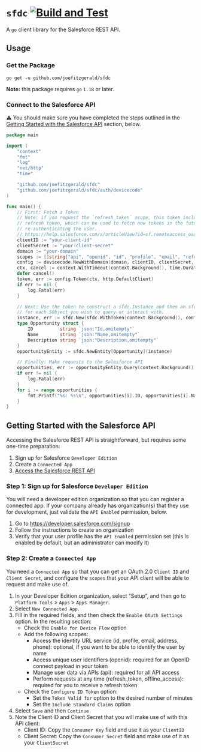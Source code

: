 # `sfdc` [![Build and Test](https://github.com/joefitzgerald/sfdc/actions/workflows/go.yml/badge.svg)](https://github.com/joefitzgerald/sfdc/actions/workflows/go.yml)

A `go` client library for the Salesforce REST API.

## Usage

### Get the Package

```shell
go get -u github.com/joefitzgerald/sfdc
```

**Note:** this package requires `go` `1.18` or later.

### Connect to the Salesforce API

⚠️ You should make sure you have completed the steps outlined in the [Getting Started with the Salesforce API](#getting-started-with-the-salesforce-api) section, below.

```go
package main

import (
	"context"
	"fmt"
	"log"
	"net/http"
	"time"

	"github.com/joefitzgerald/sfdc"
	"github.com/joefitzgerald/sfdc/auth/devicecode"
)

func main() {
	// First: Fetch a Token
	// Note: if you request the `refresh_token` scope, this token includes a 
	// refresh token, which can be used to fetch new tokens in the future without
	// re-authenticating the user.
	// https://help.salesforce.com/s/articleView?id=sf.remoteaccess_oauth_refresh_token_flow.htm
	clientID := "your-client-id"
	clientSecret := "your-client-secret"
	domain := "your-domain"
	scopes := []string{"api", "openid", "id", "profile", "email", "refresh_token"}
	config := devicecode.NewWithDomain(domain, clientID, clientSecret, scopes)
	ctx, cancel := context.WithTimeout(context.Background(), time.Duration(5)*time.Minute)
	defer cancel()
	token, err := config.Token(ctx, http.DefaultClient)
	if err != nil {
		log.Fatal(err)
	}

	// Next: Use the token to construct a sfdc.Instance and then an sfdc.Entity
	// for each SObject you wish to query or interact with.
	instance, err := sfdc.New(sfdc.WithToken(context.Background(), config.Config, token))
	type Opportunity struct {
		ID          string `json:"Id,omitempty"`
		Name        string `json:"Name,omitempty"`
		Description string `json:"Description,omitempty"`
	}
	opportunityEntity := sfdc.NewEntity[Opportunity](instance)

	// Finally: Make requests to the Salesforce API
	opportunities, err := opportunityEntity.Query(context.Background(), "SELECT Id, Name, Description FROM Opportunity where CloseDate = 2019-01-01")
	if err != nil {
		log.Fatal(err)
	}
	for i := range opportunities {
		fmt.Printf("%s: %s\n", opportunities[i].ID, opportunities[i].Name)
	}
}
```

## Getting Started with the Salesforce API

Accessing the Salesforce REST API is straightforward, but requires some one-time preparation:

1. Sign up for Salesforce `Developer Edition`
2. Create a `Connected App`
3. [Access the Salesforce REST API](#usage)

### Step 1: Sign up for Salesforce `Developer Edition`

You will need a developer edition organization so that you can register a connected app. If your company already has organization(s) that they use for development, just validate the `API Enabled` permission, below.

1. Go to https://developer.salesforce.com/signup
2. Follow the instructions to create an organization
3. Verify that your user profile has the `API Enabled` permission set (this is enabled by default, but an administrator can modify it)

### Step 2: Create a `Connected App`

You need a `Connected App` so that you can get an OAuth 2.0 `Client ID` and `Client Secret`, and configure the `scopes` that your API client will be able to request and make use of.

1. In your Developer Edition organization, select “Setup”, and then go to `Platform Tools` > `Apps` > `Apps Manager`.
1. Select `New Connected App`.
1. Fill in the required fields, and then check the `Enable OAuth Settings` option. In the resulting section:
    * Check the `Enable for Device Flow` option
    * Add the following scopes:
      * Access the identity URL service (id, profile, email, address, phone): optional, if you want to be able to identify the user by name
      * Access unique user identifiers (openid): required for an OpenID connect payload in your token
      * Manage user data via APIs (api): required for all API access
      * Perform requests at any time (refresh_token, offline_access): required for you to receive a refresh token
    * Check the `Configure ID Token` option:
      * Set the `Token Valid for` option to the desired number of minutes
      * Set the `Include Standard Claims` option
1. Select `Save` and then `Continue`
1. Note the Client ID and Client Secret that you will make use of with this API client:
    * Client ID: Copy the `Consumer Key` field and use it as your `ClientID`
    * Client Secret: Copy the `Consumer Secret` field and make use of it as your `ClientSecret`
